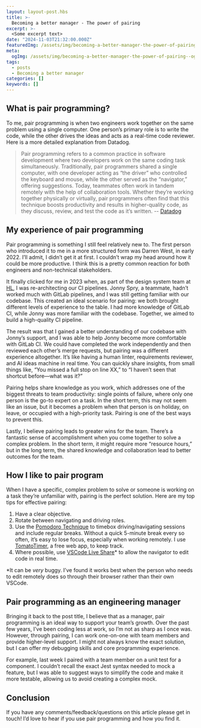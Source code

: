 ```yaml
---
layout: layout-post.hbs
title: >-
  Becoming a better manager - The power of pairing
excerpt: >-
  <Some excerpt text>
date: "2024-11-03T21:32:00.000Z"
featuredImg: /assets/img/becoming-a-better-manager-the-power-of-pairing--featured-img.webp
meta:
  ogImg: /assets/img/becoming-a-better-manager-the-power-of-pairing--og-img.jpg
tags:
  - posts
  - Becoming a better manager
categories: []
keywords: []
---
```


## What is pair programming?
To me, pair programming is when two engineers work together on the same problem using a single computer. One person’s primary role is to write the code, while the other drives the ideas and acts as a real-time code reviewer. Here is a more detailed explanation from Datadog.

> Pair programming refers to a common practice in software development where two developers work on the same coding task simultaneously. Traditionally, pair programmers shared a single computer, with one developer acting as “the driver” who controlled the keyboard and mouse, while the other served as the “navigator,” offering suggestions. Today, teammates often work in tandem remotely with the help of collaboration tools. Whether they’re working together physically or virtually, pair programmers often find that this technique boosts productivity and results in higher-quality code, as they discuss, review, and test the code as it’s written.
> -- [Datadog](https://www.datadoghq.com/knowledge-center/pair-programming/)


## My experience of pair programming
Pair programming is something I still feel relatively new to. The first person who introduced it to me in a more structured form was Darren West, in early 2022. I’ll admit, I didn’t get it at first. I couldn’t wrap my head around how it could be more productive. I think this is a pretty common reaction for both engineers and non-technical stakeholders.

It finally clicked for me in 2023 when, as part of the design system team at [HL](https://hl.co.uk), I was re-architecting our CI pipelines. Jonny Spry, a teammate, hadn’t worked much with GitLab pipelines, and I was still getting familiar with our codebase. This created an ideal scenario for pairing: we both brought different levels of experience to the table. I had more knowledge of GitLab CI, while Jonny was more familiar with the codebase. Together, we aimed to build a high-quality CI pipeline.

The result was that I gained a better understanding of our codebase with Jonny’s support, and I was able to help Jonny become more comfortable with GitLab CI. We could have completed the work independently and then reviewed each other’s merge requests, but pairing was a different experience altogether. It’s like having a human linter, requirements reviewer, and AI ideas machine in real time. You can quickly share insights, from small things like, “You missed a full stop on line XX,” to “I haven’t seen that shortcut before—what was it?”

Pairing helps share knowledge as you work, which addresses one of the biggest threats to team productivity: single points of failure, where only one person is the go-to expert on a task. In the short term, this may not seem like an issue, but it becomes a problem when that person is on holiday, on leave, or occupied with a high-priority task. Pairing is one of the best ways to prevent this.

Lastly, I believe pairing leads to greater wins for the team. There’s a fantastic sense of accomplishment when you come together to solve a complex problem. In the short term, it might require more “resource hours,” but in the long term, the shared knowledge and collaboration lead to better outcomes for the team.


## How I like to pair program
When I have a specific, complex problem to solve or someone is working on a task they’re unfamiliar with, pairing is the perfect solution. Here are my top tips for effective pairing:

1. Have a clear objective.
2. Rotate between navigating and driving roles.
3. Use the [Pomodoro Technique](https://en.wikipedia.org/wiki/Pomodoro_Technique) to timebox driving/navigating sessions and include regular breaks. Without a quick 5-minute break every so often, it’s easy to lose focus, especially when working remotely. I use [TomatoTimer](https://www.toptal.com/project-managers/tomato-timer), a free web app, to keep track.
4. Where possible, use [VSCode Live Share](https://marketplace.visualstudio.com/items?itemName=MS-vsliveshare.vsliveshare)* to allow the navigator to edit code in real time.

*It can be _very_ buggy. I’ve found it works best when the person who needs to edit remotely does so through their browser rather than their own VSCode.


## Pair programming as an engineering manager
Bringing it back to the post title, I believe that as a manager, pair programming is an ideal way to support your team’s growth. Over the past few years, I’ve been coding less at work, so I’m not as sharp as I once was. However, through pairing, I can work one-on-one with team members and provide higher-level support. I might not always know the exact solution, but I can offer my debugging skills and core programming experience.

For example, last week I paired with a team member on a unit test for a component. I couldn’t recall the exact Jest syntax needed to mock a feature, but I was able to suggest ways to simplify the code and make it more testable, allowing us to avoid creating a complex mock.


## Conclusion
If you have any comments/feedback/questions on this article please get in touch! I’d love to hear if you use pair programming and how you find it.

